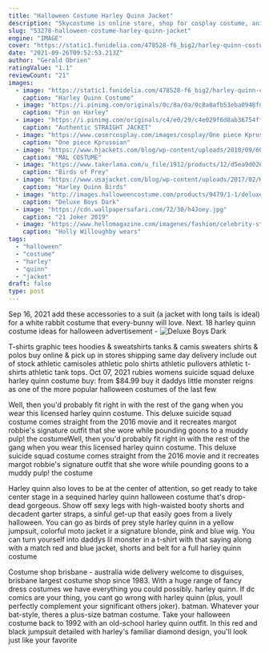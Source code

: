 ```yaml
---
title: "Halloween Costume Harley Quinn Jacket"
description: "Skycostume is online store, shop for cosplay costume, anime costume, movie costume, halloween costume, carnival costume, sex costume, wigs, shoes, boots and accessories.  Cruella darth vader anakin skywalker evil queen hades jafar joffrey baratheon cersei lannister night king harley quinn"
slug: "53278-halloween-costume-harley-quinn-jacket"
engine: "IMAGE"
cover: "https://static1.funidelia.com/478528-f6_big2/harley-quinn-costume-plus-size-suicide-squad-.jpg"
date: "2021-09-26T09:52:53.213Z"
author: "Gerald Obrien"
ratingValue: "1.1"
reviewCount: "21"
images:
  - image: "https://static1.funidelia.com/478528-f6_big2/harley-quinn-costume-plus-size-suicide-squad-.jpg"
    caption: "Harley Quinn Costume"
  - image: "https://i.pinimg.com/originals/0c/8a/0a/0c8a0afb53eba0948fd5348092ca6aa5.jpg"
    caption: "Pin on Harley"
  - image: "https://i.pinimg.com/originals/c4/e0/29/c4e029f6d8ab36754ff172744dbf83af.jpg"
    caption: "Authentic STRAIGHT JACKET"
  - image: "https://www.cosercosplay.com/images/cosplay/One piece Kprusoian Yellow Monkey Navy Admiral Uniform Cosplay Costume 007 (4).jpg"
    caption: "One piece Kprusoian"
  - image: "https://www.hjackets.com/blog/wp-content/uploads/2018/09/603fbcf8b5352839a466526ece99b8af.jpg"
    caption: "MAL COSTUME"
  - image: "https://www.takerlama.com/u_file/1912/products/12/d5ea9d026b.jpg"
    caption: "Birds of Prey"
  - image: "https://www.usajacket.com/blog/wp-content/uploads/2017/02/Harley-Quinn-Birds-of-Prey-Wing-Cosplay-by-Nia.jpg"
    caption: "Harley Quinn Birds"
  - image: "http://images.halloweencostume.com/products/9479/1-1/deluxe-dark-knight-joker-costume.jpg"
    caption: "Deluxe Boys Dark"
  - image: "https://cdn.wallpapersafari.com/72/30/h4Joey.jpg"
    caption: "21 Joker 2019"
  - image: "https://www.hellomagazine.com/imagenes/fashion/celebrity-style/2019102779726/holly-willoughby-harley-quinn-halloween-outfit-denim-hotpants/0-384-999/kieth-lemon-halloween-z.jpg"
    caption: "Holly Willoughby wears"
tags:
  - "halloween"
  - "costume"
  - "harley"
  - "quinn"
  - "jacket"
draft: false
type: post
---
```


Sep 16, 2021 add these accessories to a suit (a jacket with long tails is ideal) for a white rabbit costume that every-bunny will love. Next. 18 harley quinn costume ideas for halloween advertisement -
![Deluxe Boys Dark](http://images.halloweencostume.com/products/9479/1-1/deluxe-dark-knight-joker-costume.jpg "Deluxe Boys Dark")

T-shirts graphic tees hoodies &amp; sweatshirts tanks &amp; camis sweaters shirts &amp; polos buy online &amp; pick up in stores shipping same day delivery include out of stock athletic camisoles athletic polo shirts athletic pullovers athletic t-shirts athletic tank tops. Oct 07, 2021 rubies womens suicide squad deluxe harley quinn costume buy: from $84.99 buy it daddys little monster reigns as one of the more popular halloween costumes of the last few
<!--inArticleAds-->

<!--galleryOne-->

Well, then you'd probably fit right in with the rest of the gang when you wear this licensed harley quinn costume. This deluxe suicide squad costume comes straight from the 2016 movie and it recreates margot robbie's signature outfit that she wore while pounding goons to a muddy pulp! the costumeWell, then you'd probably fit right in with the rest of the gang when you wear this licensed harley quinn costume. This deluxe suicide squad costume comes straight from the 2016 movie and it recreates margot robbie's signature outfit that she wore while pounding goons to a muddy pulp! the costume
<!--inArticleAds-->

<!--galleryTwo-->

Harley quinn also loves to be at the center of attention, so get ready to take center stage in a sequined harley quinn halloween costume that's drop-dead gorgeous. Show off sexy legs with high-waisted booty shorts and decadent garter straps, a sinful get-up that easily goes from a lively halloween. You can go as birds of prey style harley quinn in a yellow jumpsuit, colorful moto jacket ir a signature blonde, pink and blue wig. You can turn yourself into daddys lil monster in a t-shirt with that saying along with a match red and blue jacket, shorts and belt for a full harley quinn costume
<!--galleryThree-->

Costume shop brisbane - australia wide delivery welcome to disguises, brisbane largest costume shop since 1983. With a huge range of fancy dress costumes we have everything you could possibly. harley quinn. If dc comics are your thing, you cant go wrong with harley quinn (plus, youll perfectly complement your significant others joker).  batman. Whatever your bat-style, theres a plus-size batman costume. Take your halloween costume back to 1992 with an old-school harley quinn outfit. In this red and black jumpsuit detailed with harley's familiar diamond design, you'll look just like your favorite